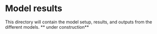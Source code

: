 # Model results
This directory will contain the model setup, results, and outputs from the different models.
** under construction**
